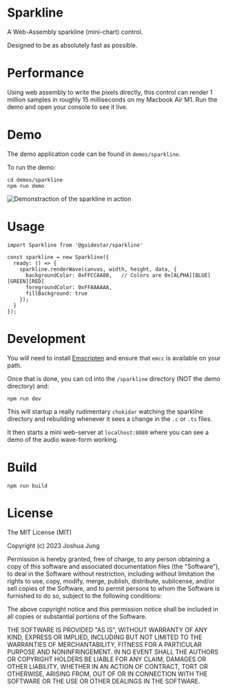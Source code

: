 # Sparkline

A Web-Assembly sparkline (mini-chart) control.

Designed to be as absolutely fast as possible.

# Performance

Using web assembly to write the pixels directly, this control can render 1 million samples in roughly 15 milliseconds 
on my Macbook Air M1. Run the demo and open your console to see it live. 

# Demo

The demo application code can be found in `demos/sparkline`.

To run the demo:

    cd demos/sparkline
    npm run demo

![Demonstraction of the sparkline in action](https://i.imgur.com/b2lRnIN.gif)

# Usage

    import Sparkline from '@guidestar/sparkline'

    const sparkline = new Sparkline({
      ready: () => {
        sparkline.renderWave(canvas, width, height, data, {
          backgroundColor: 0xFFCCAA88,   // Colors are 0x[ALPHA][BLUE][GREEN][RED]
          foregroundColor: 0xFFAAAAAA,
          fillBackground: true
        });
      }
    });

# Development

You will need to install [Emscripten](https://emscripten.org/index.html) and ensure that `emcc` is available on your path.

Once that is done, you can cd into the `/sparkline` directory (NOT the demo directory) and:

    npm run dev

This will startup a really rudimentary `chokidar` watching the sparkline directory and rebuilding whenever
it sees a change in the `.c` or `.ts` files.

It then starts a mini web-server at `localhost:8080` where you can see a demo of the audio wave-form working.

# Build

    npm run build

# License

The MIT License (MIT)

Copyright (c) 2023 Joshua Jung

Permission is hereby granted, free of charge, to any person obtaining a copy
of this software and associated documentation files (the "Software"), to deal
in the Software without restriction, including without limitation the rights
to use, copy, modify, merge, publish, distribute, sublicense, and/or sell
copies of the Software, and to permit persons to whom the Software is
furnished to do so, subject to the following conditions:

The above copyright notice and this permission notice shall be included in all
copies or substantial portions of the Software.

THE SOFTWARE IS PROVIDED "AS IS", WITHOUT WARRANTY OF ANY KIND, EXPRESS OR
IMPLIED, INCLUDING BUT NOT LIMITED TO THE WARRANTIES OF MERCHANTABILITY,
FITNESS FOR A PARTICULAR PURPOSE AND NONINFRINGEMENT. IN NO EVENT SHALL THE
AUTHORS OR COPYRIGHT HOLDERS BE LIABLE FOR ANY CLAIM, DAMAGES OR OTHER
LIABILITY, WHETHER IN AN ACTION OF CONTRACT, TORT OR OTHERWISE, ARISING FROM,
OUT OF OR IN CONNECTION WITH THE SOFTWARE OR THE USE OR OTHER DEALINGS IN THE
SOFTWARE.
